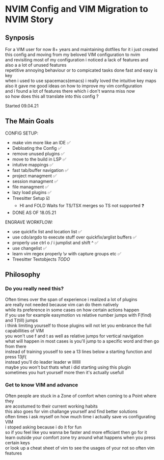 # NVIM Config and VIM Migration to NVIM Story

## Synposis

For a VIM user for now 8+ years and maintaining dotfiles for it i just
created this config and moving from my beloved VIM configuration to nvim  
and revisiting most of my configuration i noticed a lack of features and  
also a a lot of unused features  
repetitive annoying behaviour or to compicated tasks done fast and easy is key  
when i used to use spacemacs(emacs) i really loved the intuitive key maps  
also it gave me good ideas on how to improve my vim configuration  
and i found a lot of features there which i don't wanna miss now  
so how does this all translate into this config ?

Started 09.04.21

## The Main Goals

CONFIG SETUP:  

- make vim more like an IDE ✅
- Debloating the Config ✅
- remove unused plugins ✅
- move to the build in LSP ✅
- intutive mappings ✅
- fast tab/buffer navigation ✅
- project managment ✅
- session managment ✅
- file managment ✅
- lazy load plugins ✅
- Treesitter Setup ☑️
  - HI and FOLD Waits for TS/TSX merges so TS not supported ❓
- DONE AS OF 18.05.21

ENGRAVE WORKFLOW:  

- use quickfix list and location list ✅
- use cdo/argdo to execute stuff over quickfix/arglist buffers ✅
- properly use ctrl o / i  jumplist and shift ^ ✅
- use changelist ✅
- learn vim regex properly \v with capture groups etc ✅
- Treesitter Textobjects *TODO*

## Philosophy

### Do you really need this?

Often times over the span of experience i realized a lot of plugins  
are really not needed because vim can do them natively  
while its preference in some cases on how certain actions happen  
if you use for example easymotion vs relative number jumps with F(find) and T(till) jumps  
i think limiting yourself to those plugins will not let you embrance the full capabillities of VIM  
you won't use f and t as well as relative jumps for vertical navigation  
what will happen in most cases is you'll jump to a specific word and then go from there  
instead of training youself to see a 13 lines below a starting function and press 13jf{  
instead you'll do leader leader w llllllll  
maybe you won't but thats what i did starting using this plugin  
sometimes you hurt yourself more then it's actually usefull

### Get to know VIM and advance

Often people are stuck in a Zone of comfort when coming to a Point where they  
are acostumed to their current working habits  
this also goes for vim challange yourself and find better solutions  
often times i ask myself on how much time i actually save vs configurating VIM  
i stoped asking because i do it for fun  
so if you feel like you wanna be faster and more efficiant then go for it  
learn outside your comfort zone try around what happens when you press certain keys  
or look up a cheat sheet of vim to see the usages of your not so often vim features

